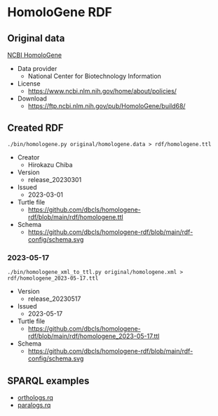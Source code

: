 # HomoloGene RDF

## Original data

[NCBI HomoloGene](https://www.ncbi.nlm.nih.gov/homologene)
* Data provider
  * National Center for Biotechnology Information
* License
  * https://www.ncbi.nlm.nih.gov/home/about/policies/
* Download
  * https://ftp.ncbi.nlm.nih.gov/pub/HomoloGene/build68/

## Created RDF

```
./bin/homologene.py original/homologene.data > rdf/homologene.ttl
```

* Creator
  * Hirokazu Chiba
* Version
  * release_20230301
* Issued
  * 2023-03-01	
* Turtle file
  * https://github.com/dbcls/homologene-rdf/blob/main/rdf/homologene.ttl
* Schema
  * https://github.com/dbcls/homologene-rdf/blob/main/rdf-config/schema.svg

### 2023-05-17

```
./bin/homologene_xml_to_ttl.py original/homologene.xml > rdf/homologene_2023-05-17.ttl
```

* Version
  * release_20230517
* Issued
  * 2023-05-17
* Turtle file
  * https://github.com/dbcls/homologene-rdf/blob/main/rdf/homologene_2023-05-17.ttl
* Schema
  * https://github.com/dbcls/homologene-rdf/blob/main/rdf-config/schema.svg

## SPARQL examples

* [orthologs.rq](https://github.com/dbcls/homologene-rdf/blob/main/sparql/ortholog.rq)
* [paralogs.rq](https://github.com/dbcls/homologene-rdf/blob/main/sparql/paralog.rq)
